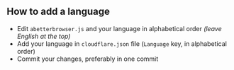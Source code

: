 ## How to add a language
* Edit `abetterbrowser.js` and your language in alphabetical order *(leave English at the top)*
* Add your language in `cloudflare.json` file (`Language` key, in alphabetical order)
* Commit your changes, preferably in one commit
